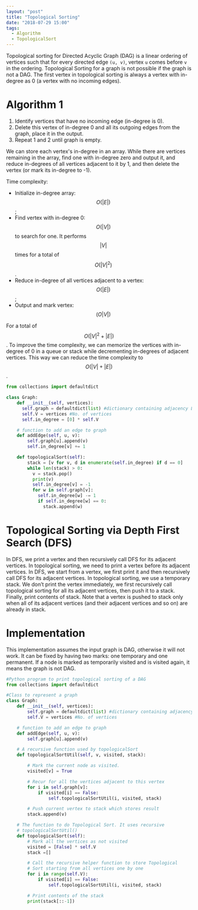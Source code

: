```yaml
---
layout: "post"
title: "Topological Sorting"
date: "2018-07-29 15:00"
tags:
  - Algorithm
  - TopologicalSort
---
```


Topological sorting for Directed Acyclic Graph (DAG) is a linear ordering of vertices such that for every directed edge `(u, v)`, vertex `u` comes before `v` in the ordering. Topological Sorting for a graph is not possible if the graph is not a DAG. The first vertex in topological sorting is always a vertex with in-degree as 0 (a vertex with no incoming edges).

# Algorithm 1
1. Identify vertices that have no incoming edge (in-degree is 0).
2. Delete this vertex of in-degree 0 and all its outgoing edges from the graph, place it in the output.
3. Repeat 1 and 2 until graph is empty.

We can store each vertex's in-degree in an array. While there are vertices remaining in the array, find one with in-degree zero and output it, and reduce in-degrees of all vertices adjacent to it by 1, and then delete the vertex (or mark its in-degree to -1).

Time complexity:
* Initialize in-degree array: $$O(|E|)$$;
* Find vertex with in-degree 0: $$O(|V|)$$ to search for one. It performs $$|V|$$ times for a total of $$O(|V|^2)$$.
* Reduce in-degree of all vertices adjacent to a vertex: $$O(|E|)$$;
* Output and mark vertex: $$(O|V|)$$

For a total of $$O(|V|^2 + |E|)$$. To improve the time complexity, we can memorize the vertices with in-degree of 0 in a queue or stack while decrementing in-degrees of adjacent vertices. This way we can reduce the time complexity to $$O(|V| + |E|)$$.

```python
from collections import defaultdict

class Graph:
    def __init__(self, vertices):
      self.graph = defaultdict(list) #dictionary containing adjacency List
      self.V = vertices #No. of vertices
      self.in_degree = [0] * self.V

    # function to add an edge to graph
    def addEdge(self, u, v):
        self.graph[u].append(v)
        self.in_degree[v] += 1

    def topologicalSort(self):
        stack = [v for v, d in enumerate(self.in_degree) if d == 0]
        while len(stack) > 0:
          v = stack.pop()
          print(v)
          self.in_degree[v] = -1
          for w in self.graph[v]:
            self.in_degree[w] -= 1
            if self.in_degree[w] == 0:
              stack.append(w)

```

# Topological Sorting via Depth First Search (DFS)
In DFS, we print a vertex and then recursively call DFS for its adjacent vertices. In topological sorting, we need to print a vertex before its adjacent vertices. In DFS, we start from a vertex, we first print it and then recursively call DFS for its adjacent vertices. In topological sorting, we use a temporary stack. We don’t print the vertex immediately, we first recursively call topological sorting for all its adjacent vertices, then push it to a stack. Finally, print contents of stack. Note that a vertex is pushed to stack only when all of its adjacent vertices (and their adjacent vertices and so on) are already in stack.

# Implementation
This implementation assumes the input graph is DAG, otherwise it will not work. It can be fixed by having two marks: one temporary and one permanent. If a node is marked as temporarily visited and is visited again, it means the graph is not DAG.

```python
#Python program to print topological sorting of a DAG
from collections import defaultdict

#Class to represent a graph
class Graph:
    def __init__(self, vertices):
        self.graph = defaultdict(list) #dictionary containing adjacency List
        self.V = vertices #No. of vertices

    # function to add an edge to graph
    def addEdge(self, u, v):
        self.graph[u].append(v)

    # A recursive function used by topologicalSort
    def topologicalSortUtil(self, v, visited, stack):

        # Mark the current node as visited.
        visited[v] = True

        # Recur for all the vertices adjacent to this vertex
        for i in self.graph[v]:
            if visited[i] == False:
                self.topologicalSortUtil(i, visited, stack)

        # Push current vertex to stack which stores result
        stack.append(v)

    # The function to do Topological Sort. It uses recursive
    # topologicalSortUtil()
    def topologicalSort(self):
        # Mark all the vertices as not visited
        visited = [False] * self.V
        stack =[]

        # Call the recursive helper function to store Topological
        # Sort starting from all vertices one by one
        for i in range(self.V):
            if visited[i] == False:
                self.topologicalSortUtil(i, visited, stack)

        # Print contents of the stack
        print(stack[::-1])
```
